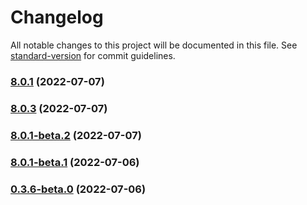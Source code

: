 # Changelog

All notable changes to this project will be documented in this file. See [standard-version](https://github.com/conventional-changelog/standard-version) for commit guidelines.

### [8.0.1](https://github.com/vodyani/core/compare/v8.0.1-beta.2...v8.0.1) (2022-07-07)

### [8.0.3](https://github.com/vodyani/core/compare/v8.0.1-beta.2...v8.0.3) (2022-07-07)

### [8.0.1-beta.2](https://github.com/vodyani/core/compare/v8.0.1-beta.1...v8.0.1-beta.2) (2022-07-07)

### [8.0.1-beta.1](https://github.com/vodyani/core/compare/v8.1.0-beta.1...v8.0.1-beta.1) (2022-07-06)

### [0.3.6-beta.0](https://github.com/vodyani/core/compare/v0.3.5...v0.3.6-beta.0) (2022-07-06)
